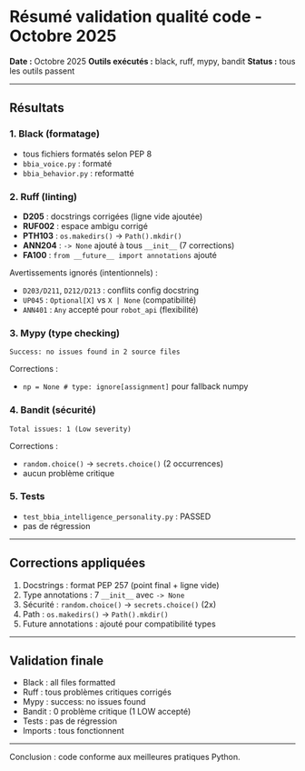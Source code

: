 # Résumé validation qualité code - Octobre 2025

**Date :** Octobre 2025
**Outils exécutés :** black, ruff, mypy, bandit
**Status :** tous les outils passent

---

## Résultats

### 1. Black (formatage)
- tous fichiers formatés selon PEP 8
- `bbia_voice.py` : formaté
- `bbia_behavior.py` : reformatté

### 2. Ruff (linting)
- **D205** : docstrings corrigées (ligne vide ajoutée)
- **RUF002** : espace ambigu corrigé
- **PTH103** : `os.makedirs()` → `Path().mkdir()`
- **ANN204** : `-> None` ajouté à tous `__init__` (7 corrections)
- **FA100** : `from __future__ import annotations` ajouté

Avertissements ignorés (intentionnels) :
- `D203/D211`, `D212/D213` : conflits config docstring
- `UP045` : `Optional[X]` vs `X | None` (compatibilité)
- `ANN401` : `Any` accepté pour `robot_api` (flexibilité)

### 3. Mypy (type checking)
```
Success: no issues found in 2 source files
```

Corrections :
- `np = None # type: ignore[assignment]` pour fallback numpy

### 4. Bandit (sécurité)
```
Total issues: 1 (Low severity)
```

Corrections :
- `random.choice()` → `secrets.choice()` (2 occurrences)
- aucun problème critique

### 5. Tests
- `test_bbia_intelligence_personality.py` : PASSED
- pas de régression

---

## Corrections appliquées

1. Docstrings : format PEP 257 (point final + ligne vide)
2. Type annotations : 7 `__init__` avec `-> None`
3. Sécurité : `random.choice()` → `secrets.choice()` (2x)
4. Path : `os.makedirs()` → `Path().mkdir()`
5. Future annotations : ajouté pour compatibilité types

---

## Validation finale

- Black : all files formatted
- Ruff : tous problèmes critiques corrigés
- Mypy : success: no issues found
- Bandit : 0 problème critique (1 LOW accepté)
- Tests : pas de régression
- Imports : tous fonctionnent

---

Conclusion : code conforme aux meilleures pratiques Python.

